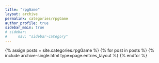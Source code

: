 ```yaml
---
title: "rpgGame"
layout: archive
permalink: categories/rpgGame
author_profile: true
sidebar_main: true
# sidebar:
#     nav: "sidebar-category"
---
```


{% assign posts = site.categories.rpgGame %}
{% for post in posts %} {% include archive-single.html type=page.entries_layout %} {% endfor %}
